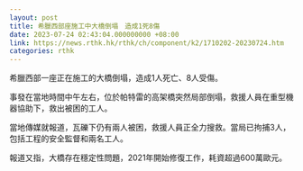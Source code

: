 ```yaml
---
layout: post
title: 希臘西部座施工中大橋倒塌　造成1死8傷
date: 2023-07-24 02:43:04.000000000 +08:00
link: https://news.rthk.hk/rthk/ch/component/k2/1710202-20230724.htm
categories: rthk
---
```


希臘西部一座正在施工的大橋倒塌，造成1人死亡、8人受傷。

事發在當地時間中午左右，位於帕特雷的高架橋突然局部倒塌，救援人員在重型機器協助下，救出被困的工人。

當地傳媒就報道，瓦礫下仍有兩人被困，救援人員正全力搜救。當局已拘捕3人，包括工程的安全監督和兩名工人。

報道又指，大橋存在穩定性問題，2021年開始修復工作，耗資超過600萬歐元。
